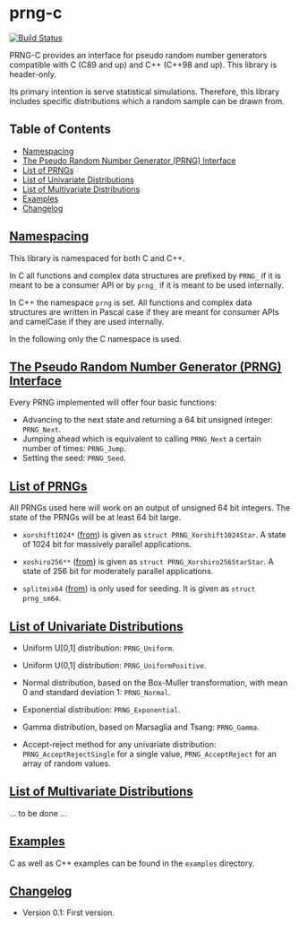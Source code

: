 # prng-c
[![Build Status](https://travis-ci.org/Tuxonomics/prng-c.svg?branch=master)](https://travis-ci.org/Tuxonomics/prng-c)

PRNG-C provides an interface for pseudo random number generators compatible 
with C (C89 and up) and C++ (C++98 and up). This library is header-only.

Its primary intention is serve statistical simulations. Therefore, this library
includes specific distributions which a random sample can be drawn from.

## Table of Contents
- [Namespacing](#namespacing)
- [The Pseudo Random Number Generator (PRNG) Interface](#prng)
- [List of PRNGs](#list-prngs)
- [List of Univariate Distributions](#univariate)
- [List of Multivariate Distributions](#multivariate)
- [Examples](#examples)
- [Changelog](#changelog)
 

## [Namespacing](#namespacing)
This library is namespaced for both C and C++. 

In C all functions and complex
data structures are prefixed by `PRNG_` if it is meant to be a consumer API or
by `prng_` if it is meant to be used internally.

In C++ the namespace `prng` is set. All functions and complex data structures
are written in Pascal case if they are meant for consumer APIs and camelCase if
they are used internally.

In the following only the C namespace is used.


## [The Pseudo Random Number Generator (PRNG) Interface](#prng)
Every PRNG implemented will offer four basic functions:
* Advancing to the next state and returning a 64 bit unsigned integer:
`PRNG_Next`.
* Jumping ahead which is equivalent to calling `PRNG_Next` a certain number of
times: `PRNG_Jump`.
* Setting the seed: `PRNG_Seed`.


## [List of PRNGs](#list-prngs)
All PRNGs used here will work on an output of unsigned 64 bit integers. The
state of the PRNGs will be at least 64 bit large.

* `xorshift1024*` ([from](http://vigna.di.unimi.it/ftp/papers/xorshift.pdf)) is 
given as `struct PRNG_Xorshift1024Star`. A state of 1024 bit for massively
parallel applications.

* `xoshiro256**` ([from](http://xoshiro.di.unimi.it/xoshiro256starstar.c)) is
given as `struct PRNG_Xorshiro256StarStar`. A state of 256 bit for moderately
parallel applications.

* `splitmix64` ([from](https://dl.acm.org/citation.cfm?doid=2714064.2660195))
is only used for seeding. It is given as `struct prng_sm64`.


## [List of Univariate Distributions](#univariate)
* Uniform U[0,1] distribution: `PRNG_Uniform`.

* Uniform U(0,1] distribution: `PRNG_UniformPositive`.

* Normal distribution, based on the Box-Muller transformation, with mean 0 and
standard deviation 1: `PRNG_Normal`.

* Exponential distribution: `PRNG_Exponential`.

* Gamma distribution, based on Marsaglia and Tsang: `PRNG_Gamma`.

* Accept-reject method for any univariate distribution: 
`PRNG_AcceptRejectSingle` for a single value, `PRNG_AcceptReject` for an array
of random values.

## [List of Multivariate Distributions](#multivariate)
... to be done ...


## [Examples](#examples)
C as well as C++ examples can be found in the `examples` directory.

## [Changelog](#changelog)
- Version 0.1: First version.
